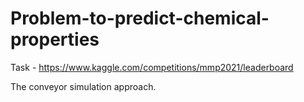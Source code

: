 # Problem-to-predict-chemical-properties
Task - https://www.kaggle.com/competitions/mmp2021/leaderboard

The conveyor simulation approach.
